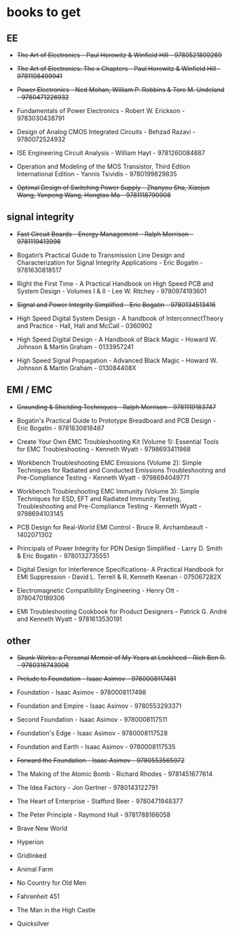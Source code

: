# books to get

## EE

- ~~The Art of Electronics - Paul Horowitz & Winfield Hill - 9780521809269~~

- ~~The Art of Electronics: The x Chapters - Paul Horowitz & Winfield Hill - 9781108499941~~

- ~~Power Electronics -  Ned Mohan, William P. Robbins & Tore M. Undeland - 9780471226932~~

- Fundamentals of Power Electronics -  Robert W. Erickson - 9783030438791

- Design of Analog CMOS Integrated Circuits - Behzad Razavi - 9780072524932

- ISE Engineering Circuit Analysis - William Hayt - 9781260084887

- Operation and Modeling of the MOS Transistor, Third Edtion International Edition - Yannis Tsividis - 9780199829835

- ~~Optimal Design of Switching Power Supply - Zhanyou Sha, Xiaojun Wang, Yanpeng Wang, Hongtao Ma - 9781118790908~~

## signal integrity

- ~~Fast Circuit Boards - Energy Management – Ralph Morrison – 9781119413998~~

- Bogatin’s Practical Guide to Transmission Line Design and Characterization for Signal Integrity Applications - Eric Bogatin - 9781630818517

- Right the First Time - A Practical Handbook on High Speed PCB and System Design - Volumes I & II - Lee W. Ritchey - 9780974193601

- ~~Signal and Power Integrity Simplified - Eric Bogatin - 9780134513416~~

- High Speed Digital System Design - A handbook of InterconnectTheory and Practice - Hall, Hall and McCall - 0360902

- High Speed Digital Design - A Handbook of Black Magic - Howard W. Johnson & Martin Graham - 0133957241

- High Speed Signal Propagation - Advanced Black Magic - Howard W. Johnson & Martin Graham - 013084408X

## EMI / EMC

- ~~Grounding & Shielding Techniques - Ralph Morrison - 9781119183747~~

- Bogatin's Practical Guide to Prototype Breadboard and PCB Design - Eric Bogatin - 9781630818487

- Create Your Own EMC Troubleshooting Kit (Volume 1): Essential Tools for EMC Troubleshooting - Kenneth Wyatt - 9798693411968

- Workbench Troubleshooting EMC Emissions (Volume 2): Simple Techniques for Radiated and Conducted Emissions Troubleshooting and Pre-Compliance Testing - Kenneth Wyatt - 9798694049771

- Workbench Troubleshooting EMC Immunity (Volume 3): Simple Techniques for ESD, EFT and Radiated Immunity Testing, Troubleshooting and Pre-Compliance Testing - Kenneth Wyatt - 9798694103145

- PCB Design for Real-World EMI Control - Bruce R. Archambeault - 1402071302

- Principals of Power Integrity for PDN Design Simplified - Larry D. Smith & Eric Bogatin - 9780132735551

- Digital Design for Interference Specifications- A Practical Handbook for EMI Suppression - David L. Terrell & R. Kenneth Keenan - 075067282X

- Electromagnetic Compatibility Engineering - Henry Ott - 9780470189306

- EMI Troubleshooting Cookbook for Product Designers – Patrick G. André and Kenneth Wyatt - 9781613530191

## other

- ~~Skunk Works: a Personal Memoir of My Years at Lockheed - Rich Ben R. - 9780316743006~~

- ~~Prelude to Foundation - Isaac Asimov - 9780008117481~~

- Foundation - Isaac Asimov - 9780008117498

- Foundation and Empire - Isaac Asimov - 9780553293371

- Second Foundation - Isaac Asimov - 9780008117511

- Foundation's Edge - Isaac Asimov - 9780008117528

- Foundation and Earth - Isaac Asimov - 9780008117535

- ~~Forward the Foundation - Isaac Asimov - 9780553565072~~

- The Making of the Atomic Bomb - Richard Rhodes - 9781451677614

- The Idea Factory - Jon Gertner - 9780143122791

- The Heart of Enterprise - Stafford Beer - 9780471948377

- The Peter Principle - Raymond Hull - 9781788166058

- Brave New World

- Hyperion

- Gridlinked

- Animal Farm

- No Country for Old Men

- Fahrenheit 451

- The Man in the High Castle

- Quicksilver
